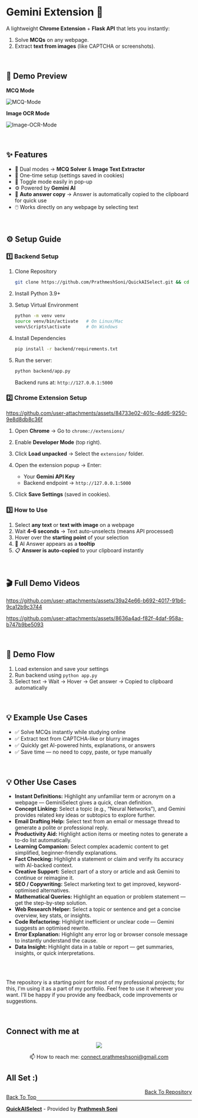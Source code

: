 <p id="top" align="center"></p>

# Gemini Extension 🚀

A lightweight **Chrome Extension** + **Flask API** that lets you instantly:

1. Solve **MCQs** on any webpage.
2. Extract **text from images** (like CAPTCHA or screenshots).

<br>

## 🎥 Demo Preview

**MCQ Mode**

![MCQ-Mode](https://github.com/user-attachments/assets/72bff0d5-3f79-4945-853d-f033a40f2082)

**Image OCR Mode**

![Image-OCR-Mode](https://github.com/user-attachments/assets/be199c38-1ce7-4ed4-a38b-395b52da31a2)


<br>

## ✨ Features

* 🧠 Dual modes → **MCQ Solver** & **Image Text Extractor**
* 💾 One-time setup (settings saved in cookies)
* 🔁 Toggle mode easily in pop-up
* ⚙️ Powered by **Gemini AI**
* 🧷 **Auto answer copy** → Answer is automatically copied to the clipboard for quick use
* 🖱️ Works directly on any webpage by selecting text


<br>

## ⚙️ Setup Guide

### 1️⃣ Backend Setup

1. Clone Repository

   ```bash
   git clone https://github.com/PrathmeshSoni/QuickAISelect.git && cd QuickAISelect
   ```

2. Install Python 3.9+

3. Setup Virtual Environment

   ```bash
   python -m venv venv
   source venv/bin/activate   # On Linux/Mac
   venv\Scripts\activate      # On Windows
   ```

4. Install Dependencies

   ```bash
   pip install -r backend/requirements.txt
   ```

5. Run the server:

   ```bash
   python backend/app.py
   ```

   Backend runs at: `http://127.0.0.1:5000`

### 2️⃣ Chrome Extension Setup

https://github.com/user-attachments/assets/84733e02-401c-4dd6-9250-9e8d8db8c36f

1. Open **Chrome** → Go to `chrome://extensions/`
2. Enable **Developer Mode** (top right).
3. Click **Load unpacked** → Select the `extension/` folder.
4. Open the extension popup → Enter:

   * Your **Gemini API Key**
   * Backend endpoint → `http://127.0.0.1:5000`
5. Click **Save Settings** (saved in cookies).

### 3️⃣ How to Use

1. Select **any text** or **text with image** on a webpage
2. Wait **4–6 seconds** → Text auto-unselects (means API processed)
3. Hover over the **starting point** of your selection
4. 💬 AI Answer appears as a **tooltip**
5. 📋 **Answer is auto-copied** to your clipboard instantly

<br>

## 🎬 Full Demo Videos

https://github.com/user-attachments/assets/39a24e66-b692-4017-91b6-9ca12b9c3744

https://github.com/user-attachments/assets/8636a4ad-f82f-4daf-958a-b747b9be5093

<br>

## 🧩 Demo Flow

1. Load extension and save your settings
2. Run backend using `python app.py`
3. Select text → Wait → Hover → Get answer → Copied to clipboard automatically

<br>

## 💡 Example Use Cases

- ✅ Solve MCQs instantly while studying online
- ✅ Extract text from CAPTCHA-like or blurry images
- ✅ Quickly get AI-powered hints, explanations, or answers
- ✅ Save time — no need to copy, paste, or type manually

<br />

## 💡 Other Use Cases

* **Instant Definitions:** Highlight any unfamiliar term or acronym on a webpage — GeminiSelect gives a quick, clean definition.
* **Concept Linking:** Select a topic (e.g., “Neural Networks”), and Gemini provides related key ideas or subtopics to explore further.
* **Email Drafting Help:** Select text from an email or message thread to generate a polite or professional reply.
* **Productivity Aid:** Highlight action items or meeting notes to generate a to-do list automatically.
* **Learning Companion:** Select complex academic content to get simplified, beginner-friendly explanations.
* **Fact Checking:** Highlight a statement or claim and verify its accuracy with AI-backed context.
* **Creative Support:** Select part of a story or article and ask Gemini to continue or reimagine it.
* **SEO / Copywriting:** Select marketing text to get improved, keyword-optimised alternatives.
* **Mathematical Queries:** Highlight an equation or problem statement — get the step-by-step solution.
* **Web Research Helper:** Select a topic or sentence and get a concise overview, key stats, or insights.
* **Code Refactoring:** Highlight inefficient or unclear code — Gemini suggests an optimised rewrite.
* **Error Explanation:** Highlight any error log or browser console message to instantly understand the cause.
* **Data Insight:** Highlight data in a table or report — get summaries, insights, or quick interpretations.

<br />
<br />

The repository is a starting point for most of my professional projects; for this, I'm using it as a part of my portfolio. Feel free to use it wherever you want. I'll be happy if you provide any feedback, code improvements or suggestions.

<br />

## Connect with me at

<p align='center'>
  <a href="https://www.linkedin.com/in/PrathmeshSoni/" target="_blank">
    <img src="https://img.shields.io/badge/linkedin-%230077B5.svg?&style=for-the-badge&logo=linkedin&logoColor=white" />
  </a>
</p>

<p align='center'>
  📫 How to reach me: <a href='mailto:connect.prathmeshsoni@gmail.com'>connect.prathmeshsoni@gmail.com</a>
</p>


## All Set :)

<p style="float:left;" align="left">
  <a href="#top">Back To Top</a>
</p>

<p style="text-align:right;" align="right">
  <a href="https://github.com/PrathmeshSoni/QuickAISelect" target="_blank">Back To Repository</a>
</p>

---

**<a href="https://soniprathmesh.com?ref=footer-github" target="_blank">QuickAISelect</a>** - Provided by **<a href="https://soniprathmesh.com?ref=footer-github" target="_blank">Prathmesh Soni</a>**
